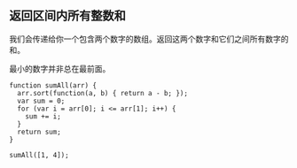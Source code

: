 ## 返回区间内所有整数和
我们会传递给你一个包含两个数字的数组。返回这两个数字和它们之间所有数字的和。

最小的数字并非总在最前面。
```
function sumAll(arr) {
  arr.sort(function(a, b) { return a - b; });
  var sum = 0;
  for (var i = arr[0]; i <= arr[1]; i++) {
    sum += i;
  }
  return sum;
}

sumAll([1, 4]);

```